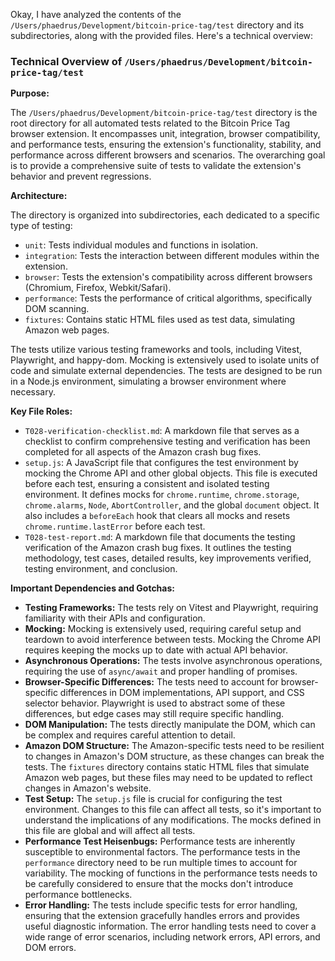 Okay, I have analyzed the contents of the `/Users/phaedrus/Development/bitcoin-price-tag/test` directory and its subdirectories, along with the provided files. Here's a technical overview:

### Technical Overview of `/Users/phaedrus/Development/bitcoin-price-tag/test`

**Purpose:**

The `/Users/phaedrus/Development/bitcoin-price-tag/test` directory is the root directory for all automated tests related to the Bitcoin Price Tag browser extension. It encompasses unit, integration, browser compatibility, and performance tests, ensuring the extension's functionality, stability, and performance across different browsers and scenarios. The overarching goal is to provide a comprehensive suite of tests to validate the extension's behavior and prevent regressions.

**Architecture:**

The directory is organized into subdirectories, each dedicated to a specific type of testing:

- `unit`: Tests individual modules and functions in isolation.
- `integration`: Tests the interaction between different modules within the extension.
- `browser`: Tests the extension's compatibility across different browsers (Chromium, Firefox, Webkit/Safari).
- `performance`: Tests the performance of critical algorithms, specifically DOM scanning.
- `fixtures`: Contains static HTML files used as test data, simulating Amazon web pages.

The tests utilize various testing frameworks and tools, including Vitest, Playwright, and happy-dom. Mocking is extensively used to isolate units of code and simulate external dependencies. The tests are designed to be run in a Node.js environment, simulating a browser environment where necessary.

**Key File Roles:**

- `T028-verification-checklist.md`: A markdown file that serves as a checklist to confirm comprehensive testing and verification has been completed for all aspects of the Amazon crash bug fixes.
- `setup.js`: A JavaScript file that configures the test environment by mocking the Chrome API and other global objects. This file is executed before each test, ensuring a consistent and isolated testing environment. It defines mocks for `chrome.runtime`, `chrome.storage`, `chrome.alarms`, `Node`, `AbortController`, and the global `document` object. It also includes a `beforeEach` hook that clears all mocks and resets `chrome.runtime.lastError` before each test.
- `T028-test-report.md`: A markdown file that documents the testing verification of the Amazon crash bug fixes. It outlines the testing methodology, test cases, detailed results, key improvements verified, testing environment, and conclusion.

**Important Dependencies and Gotchas:**

- **Testing Frameworks:** The tests rely on Vitest and Playwright, requiring familiarity with their APIs and configuration.
- **Mocking:** Mocking is extensively used, requiring careful setup and teardown to avoid interference between tests. Mocking the Chrome API requires keeping the mocks up to date with actual API behavior.
- **Asynchronous Operations:** The tests involve asynchronous operations, requiring the use of `async/await` and proper handling of promises.
- **Browser-Specific Differences:** The tests need to account for browser-specific differences in DOM implementations, API support, and CSS selector behavior. Playwright is used to abstract some of these differences, but edge cases may still require specific handling.
- **DOM Manipulation:** The tests directly manipulate the DOM, which can be complex and requires careful attention to detail.
- **Amazon DOM Structure:** The Amazon-specific tests need to be resilient to changes in Amazon's DOM structure, as these changes can break the tests. The `fixtures` directory contains static HTML files that simulate Amazon web pages, but these files may need to be updated to reflect changes in Amazon's website.
- **Test Setup:** The `setup.js` file is crucial for configuring the test environment. Changes to this file can affect all tests, so it's important to understand the implications of any modifications. The mocks defined in this file are global and will affect all tests.
- **Performance Test Heisenbugs:** Performance tests are inherently susceptible to environmental factors. The performance tests in the `performance` directory need to be run multiple times to account for variability. The mocking of functions in the performance tests needs to be carefully considered to ensure that the mocks don't introduce performance bottlenecks.
- **Error Handling:** The tests include specific tests for error handling, ensuring that the extension gracefully handles errors and provides useful diagnostic information. The error handling tests need to cover a wide range of error scenarios, including network errors, API errors, and DOM errors.
